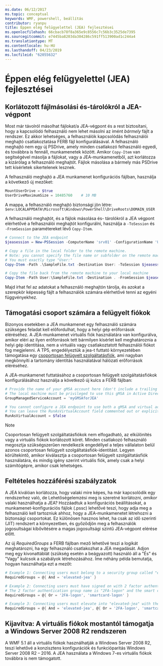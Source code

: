 ```yaml
---
ms.date: 06/12/2017
ms.topic: conceptual
keywords: WMF, powershell, beállítás
contributor: ryanpu
title: Éppen elég felügyelettel (JEA) fejlesztései
ms.openlocfilehash: 66cbacb78f8a365e9c8556c7c56b3c3525de7395
ms.sourcegitcommit: e7445ba8203da304286c591ff513900ad1c244a4
ms.translationtype: MT
ms.contentlocale: hu-HU
ms.lasthandoff: 04/23/2019
ms.locfileid: "62055632"
---
```

# <a name="improvements-to-just-enough-administration-jea"></a>Éppen elég felügyelettel (JEA) fejlesztései

## <a name="constrained-file-copy-tofrom-jea-endpoints"></a>Korlátozott fájlmásolási és-tárolókról a JEA-végpont

Most már távolról másolhat fájlokat/a JEA-végpont és a rest biztosítani, hogy a kapcsolódó felhasználó nem lehet másolni az imént *bármely* fájlt a rendszer. Ez akkor lehetséges, a felhasználók kapcsolódás felhasználói meghajtó csatlakoztatása FERB fájl konfigurálásával. A felhasználó meghajtó nem egy új PSDrive, amely minden csatlakozó felhasználó egyedi, és továbbra is fennáll, munkamenetek között. Amikor `Copy-Item` van segítségével másolja a fájlokat, vagy a JEA-munkamenetből, azt korlátozza a kizárólag a felhasználó meghajtót. Fájlok másolása a bármely más PSDrive tett kísérletek sikertelenek lesznek.

A felhasználó meghajtó a JEA munkamenet konfigurációs fájlban, használja a következő új mezőket:

```powershell
MountUserDrive = $true
UserDriveMaximumSize = 10485760    # 10 MB
```

A mappa, a felhasználó meghajtó biztonsági jön létre: `$env:LOCALAPPDATA\Microsoft\Windows\PowerShell\DriveRoots\DOMAIN_USER`

A felhasználó meghajtót, és a fájlok másolása és- tárolókról a JEA végpont elérhetővé a felhasználói meghajtót konfigurálni, használja a `-ToSession` és `-FromSession` paramétereket lévő `Copy-Item`.

```powershell
# Connect to the JEA endpoint
$jeasession = New-PSSession -ComputerName 'srv01' -ConfigurationName 'UserDemo'

# Copy a file in the local folder to the remote machine.
# Note: you cannot specify the file name or subfolder on the remote machine.
# You must exactly type "User:"
Copy-Item -Path .\SampleFile.txt -Destination User: -ToSession $jeasession

# Copy the file back from the remote machine to your local machine
Copy-Item -Path User:\SampleFile.txt -Destination . -FromSession $jeasession
```

Majd írhat fel az adatokat a felhasználó meghajtón tárolja, és azokat a szerepkör képesség fájlt a felhasználók számára elérhetővé tenni az egyéni függvényekhez.

## <a name="support-for-group-managed-service-accounts"></a>Támogatási csoport számára a felügyelt fiókok

Bizonyos esetekben a JEA munkamenet egy felhasználó számára szükséges feladat kell előfordulhat, hogy a helyi gép erőforrások eléréséhez. A JEA-munkamenet virtuális fiók használatára van konfigurálva, amikor eléri az ilyen erőforrások tett bármilyen kísérlet kell meghatároznia a helyi gép identitása, nem a virtuális vagy csatlakoztatott felhasználói fiókot fog megjelenni. A TP5, engedélyeztük a jea-t futtató környezetében támogatása egy [csoportosan felügyelt szolgáltatásfiók](/previous-versions/windows/it-pro/windows-server-2012-R2-and-2012/jj128431\(v=ws.11\)), ami nagyban megkönnyíti a tartomány identitás használatával hálózati erőforrások eléréséhez.

A JEA-munkamenet futtatásához a csoportosan felügyelt szolgáltatásfiókok konfigurálásához használja a következő új kulcs a FERB fájlban:

```powershell
# Provide the name of your gMSA account here (don't include a trailing $)
# The local machine must be privileged to use this gMSA in Active Directory
GroupManagedServiceAccount = 'myGMSAforJEA'

# You cannot configure a JEA endpoint to use both a gMSA and virtual account
# You can leave the RunAsVirtualAccount field commented out or explicitly set it to false
RunAsVirtualAccount = $false
```

> [!NOTE]
> Csoportosan felügyelt szolgáltatásfiókok nem elfogadható, az elkülönítés vagy a virtuális fiókok korlátozott körét.
> Minden csatlakozó felhasználó megosztja szükségszerűen rendelkezik engedéllyel a teljes vállalaton belül azonos csoportosan felügyelt szolgáltatásfiók-identitást. Legyen körültekintő, amikor kiválasztja a csoportosan felügyelt szolgáltatásfiók használatára, és mindig igény szerint virtuális fiók, amely csak a helyi számítógépre, amikor csak lehetséges.

## <a name="conditional-access-policies"></a>Feltételes hozzáférési szabályzatok

A JEA kiválóan korlátozza, hogy valaki mire képes, ha már kapcsolódik egy rendszerhez való, de Lehetőségelemzési meg is szeretné korlátozni, *amikor* valaki használhatja a JEA? Hozzáadtuk a konfigurációs beállításokat, a munkamenet-konfigurációs fájlok (.pssc) lehetővé teszi, hogy adja meg a felhasználó kell tartozniuk ahhoz, hogy a JEA-munkamenetet létrehozni a biztonsági csoportokat. Ez különösen hasznos lehet, ha csak az idő szerinti (JIT) rendszert a környezetben, és győződjön meg a felhasználók jogosultságai kibővítésére a magas jogosultsági szintű JEA-végpont elérése előtt.

Az új *RequiredGroups* a FERB fájlban mező lehetővé teszi a logikát meghatározni, ha egy felhasználó csatlakozhat a JEA megadását. Adjon meg egy kivonattáblát (szükség esetén a beágyazott) használó áll a "És" és "Vagy" kulcsok a szabályok létrehozásához. Íme néhány példa bemutatja, hogyan használhatja ezt a mezőt:

```powershell
# Example 1: Connecting users must belong to a security group called "elevated-jea"
RequiredGroups = @{ And = 'elevated-jea' }

# Example 2: Connecting users must have signed on with 2 factor authentication or a smart card
# The 2 factor authentication group name is "2FA-logon" and the smart card group name is "smartcard-logon"
RequiredGroups = @{ Or = '2FA-logon', 'smartcard-logon' }

# Example 3: Connecting users must elevate into "elevated-jea" with their JIT system and have logged on with 2FA or a smart card
RequiredGroups = @{ And = 'elevated-jea', @{ Or = '2FA-logon', 'smartcard-logon' }}
```

## <a name="fixed-virtual-accounts-are-now-supported-on-windows-server-2008-r2"></a>Kijavítva: A virtuális fiókok mostantól támogatja a Windows Server 2008 R2 rendszeren

A WMF 5.1 áll a virtuális fiókok használhatják a Windows Server 2008 R2, teszi lehetővé a konzisztens konfigurációk és funkcióparitás Windows Server 2008 R2 – 2016. A JEA használata a Windows 7-es virtuális fiókok továbbra is nem támogatott.